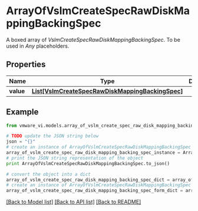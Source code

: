 # ArrayOfVslmCreateSpecRawDiskMappingBackingSpec

A boxed array of *VslmCreateSpecRawDiskMappingBackingSpec*. To be used in *Any* placeholders. 

## Properties
Name | Type | Description | Notes
------------ | ------------- | ------------- | -------------
**value** | [**List[VslmCreateSpecRawDiskMappingBackingSpec]**](VslmCreateSpecRawDiskMappingBackingSpec.md) |  | 

## Example

```python
from vmware_vi.models.array_of_vslm_create_spec_raw_disk_mapping_backing_spec import ArrayOfVslmCreateSpecRawDiskMappingBackingSpec

# TODO update the JSON string below
json = "{}"
# create an instance of ArrayOfVslmCreateSpecRawDiskMappingBackingSpec from a JSON string
array_of_vslm_create_spec_raw_disk_mapping_backing_spec_instance = ArrayOfVslmCreateSpecRawDiskMappingBackingSpec.from_json(json)
# print the JSON string representation of the object
print ArrayOfVslmCreateSpecRawDiskMappingBackingSpec.to_json()

# convert the object into a dict
array_of_vslm_create_spec_raw_disk_mapping_backing_spec_dict = array_of_vslm_create_spec_raw_disk_mapping_backing_spec_instance.to_dict()
# create an instance of ArrayOfVslmCreateSpecRawDiskMappingBackingSpec from a dict
array_of_vslm_create_spec_raw_disk_mapping_backing_spec_form_dict = array_of_vslm_create_spec_raw_disk_mapping_backing_spec.from_dict(array_of_vslm_create_spec_raw_disk_mapping_backing_spec_dict)
```
[[Back to Model list]](../README.md#documentation-for-models) [[Back to API list]](../README.md#documentation-for-api-endpoints) [[Back to README]](../README.md)


